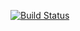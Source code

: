 [![Build Status](https://travis-ci.org/LWilsonDev/django-blog.svg?branch=master)](https://travis-ci.org/LWilsonDev/django-blog)